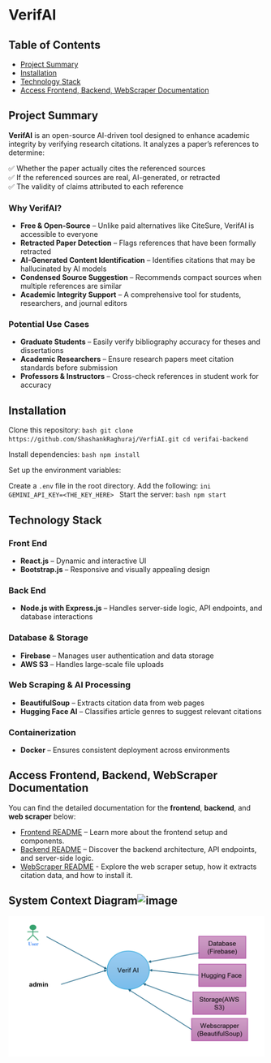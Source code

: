 # VerifAI

## Table of Contents
- [Project Summary](#project-summary)
- [Installation](#installation)
- [Technology Stack](#technology-stack)
- [Access Frontend, Backend, WebScraper Documentation](#access-frontend-backend-webscraper-documentation)

## Project Summary  

**VerifAI** is an open-source AI-driven tool designed to enhance academic integrity by verifying research citations. It analyzes a paper’s references to determine:  

✅ Whether the paper actually cites the referenced sources  
✅ If the referenced sources are real, AI-generated, or retracted  
✅ The validity of claims attributed to each reference  

### Why VerifAI?  
- **Free & Open-Source** – Unlike paid alternatives like CiteSure, VerifAI is accessible to everyone  
- **Retracted Paper Detection** – Flags references that have been formally retracted  
- **AI-Generated Content Identification** – Identifies citations that may be hallucinated by AI models  
- **Condensed Source Suggestion** – Recommends compact sources when multiple references are similar  
- **Academic Integrity Support** – A comprehensive tool for students, researchers, and journal editors  

### Potential Use Cases  
- **Graduate Students** – Easily verify bibliography accuracy for theses and dissertations  
- **Academic Researchers** – Ensure research papers meet citation standards before submission  
- **Professors & Instructors** – Cross-check references in student work for accuracy  


## Installation
Clone this repository: ```bash git clone https://github.com/ShashankRaghuraj/VerfiAI.git cd verifai-backend ```

Install dependencies: ```bash npm install ```

Set up the environment variables:

Create a `.env` file in the root directory.
Add the following: ```ini GEMINI_API_KEY=<THE_KEY_HERE> ```
Start the server: ```bash npm start ```

## Technology Stack  

### Front End  
- **React.js** – Dynamic and interactive UI  
- **Bootstrap.js** – Responsive and visually appealing design  

### Back End  
- **Node.js with Express.js** – Handles server-side logic, API endpoints, and database interactions  

### Database & Storage  
- **Firebase** – Manages user authentication and data storage  
- **AWS S3** – Handles large-scale file uploads  

### Web Scraping & AI Processing  
- **BeautifulSoup** – Extracts citation data from web pages  
- **Hugging Face AI** – Classifies article genres to suggest relevant citations  

### Containerization  
- **Docker** – Ensures consistent deployment across environments  

## Access Frontend, Backend, WebScraper Documentation

You can find the detailed documentation for the **frontend**, **backend**, and **web scraper** below:

- [Frontend README](./frontend/README.md) – Learn more about the frontend setup and components. 
- [Backend README](./backend/README.md) – Discover the backend architecture, API endpoints, and server-side logic.
- [WebScraper README](./backend/scrapers/README.md) - Explore the web scraper setup, how it extracts citation data, and how to install it. 


## System Context Diagram![image](https://github.com/user-attachments/assets/9facf59b-7820-4cf9-88b6-02a646cfc1ff)

![Alt text](readmePictures/systemcontext.png)




